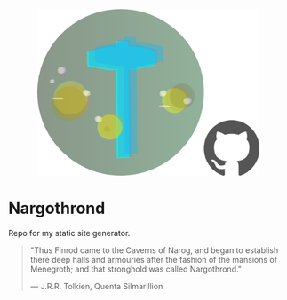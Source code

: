 <div align="center">
    <img src="pix/nargothrond_with_github.png" width="400"/>
</div>

# Nargothrond
Repo for my static site generator.

> "Thus Finrod came to the Caverns of Narog, and began to establish there deep halls and armouries after the fashion of the mansions of Menegroth; and that stronghold was called Nargothrond."
>
> ― J.R.R. Tolkien, Quenta Silmarillion
